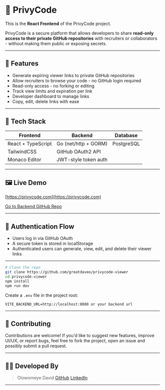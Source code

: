 
# 🔐 PrivyCode

This is the **React Frontend** of the PrivyCode project.

PrivyCode is a secure platform that allows developers to share **read-only access to their private GitHub repositories** with recruiters or collaborators - without making them public or exposing secrets.

---

## 🚀 Features

- Generate expiring viewer links to private GitHub repositories
- Allow recruiters to browse your code - no GitHub login required
- Read-only access - no forking or editing
- Track view limits and expiration per link
- Developer dashboard to manage links
- Copy, edit, delete links with ease

---

## 🧰 Tech Stack

| Frontend               | Backend              | Database      |
|------------------------|----------------------|---------------|
| React + TypeScript     | Go (net/http + GORM) | PostgreSQL    |
| TailwindCSS            | GitHub OAuth2 API    |               |
| Monaco Editor          | JWT-style token auth |               |

---

## 🖼️ Live Demo
[https://privycode.com](https://privycode.com)

[Go to Backend GitHub Repo](https://github.com/greatdaveo/privycode-server)  


---

## 🔐 Authentication Flow

- Users log in via GitHub OAuth
- A secure token is stored in localStorage
- Authenticated users can generate, view, edit, and delete their viewer links

---

```bash
# Clone the repo
git clone https://github.com/greatdaveo/privycode-viewer 
cd privycode-viewer
npm install
npm run dev
```

Create a `.env` file in the project root:

```
VITE_BACKEND_URL=http://localhost:8080 or your backend url
```
---

## 🤝 Contributing
Contributions are welcome!
If you'd like to suggest new features, improve UI/UX, or report bugs, feel free to fork the project, open an issue and possibly submit a pull request.

---

## 👨‍💻 Developed By
> Olowomeye David [GitHub](https://github.com/greatdaveo) [LinkedIn](https://linkedin.com/in/greatdaveo)

---

```
